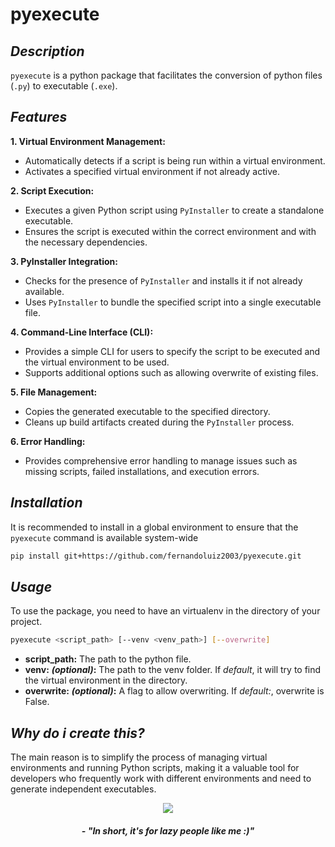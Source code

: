 # **pyexecute**

## *Description*

`pyexecute` is a python package that facilitates the conversion of python files (`.py`) to executable (`.exe`).

## *Features*
**1. Virtual Environment Management:**
   - Automatically detects if a script is being run within a virtual environment.
   - Activates a specified virtual environment if not already active.

**2. Script Execution:**
   - Executes a given Python script using `PyInstaller` to create a standalone executable.
   - Ensures the script is executed within the correct environment and with the necessary dependencies.

**3. PyInstaller Integration:**
   - Checks for the presence of `PyInstaller` and installs it if not already available.
   - Uses `PyInstaller` to bundle the specified script into a single executable file.

**4. Command-Line Interface (CLI):**
   - Provides a simple CLI for users to specify the script to be executed and the virtual environment to be used.
   - Supports additional options such as allowing overwrite of existing files.

**5. File Management:**
   - Copies the generated executable to the specified directory.
   - Cleans up build artifacts created during the `PyInstaller` process.

**6. Error Handling:**
   - Provides comprehensive error handling to manage issues such as missing scripts, failed installations, and execution errors.

## *Installation*
It is recommended to install in a global environment to ensure that the `pyexecute` command is available system-wide

```sh
pip install git+https://github.com/fernandoluiz2003/pyexecute.git
``` 

## *Usage*

To use the package, you need to have an virtualenv in the directory of your project.

```sh
pyexecute <script_path> [--venv <venv_path>] [--overwrite]
```

- **script_path:** The path to the python file.
- **venv:** ***(optional)*:** The path to the venv folder. If *default*, it will try to find the virtual environment in the directory.
- **overwrite:** ***(optional)*:** A flag to allow overwriting. If *default:*, overwrite is False.

## *Why do i create this?*

The main reason is to simplify the process of managing virtual environments and running Python scripts, making it a valuable tool for developers who frequently work with different environments and need to generate independent executables.



<div align="center">
   <img src="img/gato_maluco.gif"/>
   <h5> - <b><em>"In short, it's for lazy people like me :)"<h5/>
<div/>
